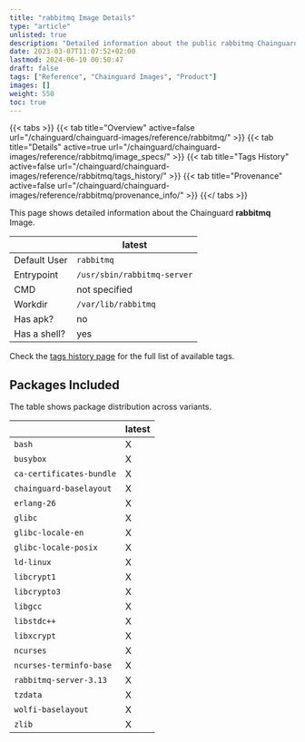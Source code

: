 ```yaml
---
title: "rabbitmq Image Details"
type: "article"
unlisted: true
description: "Detailed information about the public rabbitmq Chainguard Image."
date: 2023-03-07T11:07:52+02:00
lastmod: 2024-06-10 00:50:47
draft: false
tags: ["Reference", "Chainguard Images", "Product"]
images: []
weight: 550
toc: true
---
```


{{< tabs >}}
{{< tab title="Overview" active=false url="/chainguard/chainguard-images/reference/rabbitmq/" >}}
{{< tab title="Details" active=true url="/chainguard/chainguard-images/reference/rabbitmq/image_specs/" >}}
{{< tab title="Tags History" active=false url="/chainguard/chainguard-images/reference/rabbitmq/tags_history/" >}}
{{< tab title="Provenance" active=false url="/chainguard/chainguard-images/reference/rabbitmq/provenance_info/" >}}
{{</ tabs >}}

This page shows detailed information about the Chainguard **rabbitmq** Image.

|              | latest                      |
|--------------|-----------------------------|
| Default User | `rabbitmq`                  |
| Entrypoint   | `/usr/sbin/rabbitmq-server` |
| CMD          | not specified               |
| Workdir      | `/var/lib/rabbitmq`         |
| Has apk?     | no                          |
| Has a shell? | yes                         |

Check the [tags history page](/chainguard/chainguard-images/reference/rabbitmq/tags_history/) for the full list of available tags.

## Packages Included
The table shows package distribution across variants.

|                          | latest |
|--------------------------|--------|
| `bash`                   | X      |
| `busybox`                | X      |
| `ca-certificates-bundle` | X      |
| `chainguard-baselayout`  | X      |
| `erlang-26`              | X      |
| `glibc`                  | X      |
| `glibc-locale-en`        | X      |
| `glibc-locale-posix`     | X      |
| `ld-linux`               | X      |
| `libcrypt1`              | X      |
| `libcrypto3`             | X      |
| `libgcc`                 | X      |
| `libstdc++`              | X      |
| `libxcrypt`              | X      |
| `ncurses`                | X      |
| `ncurses-terminfo-base`  | X      |
| `rabbitmq-server-3.13`   | X      |
| `tzdata`                 | X      |
| `wolfi-baselayout`       | X      |
| `zlib`                   | X      |

